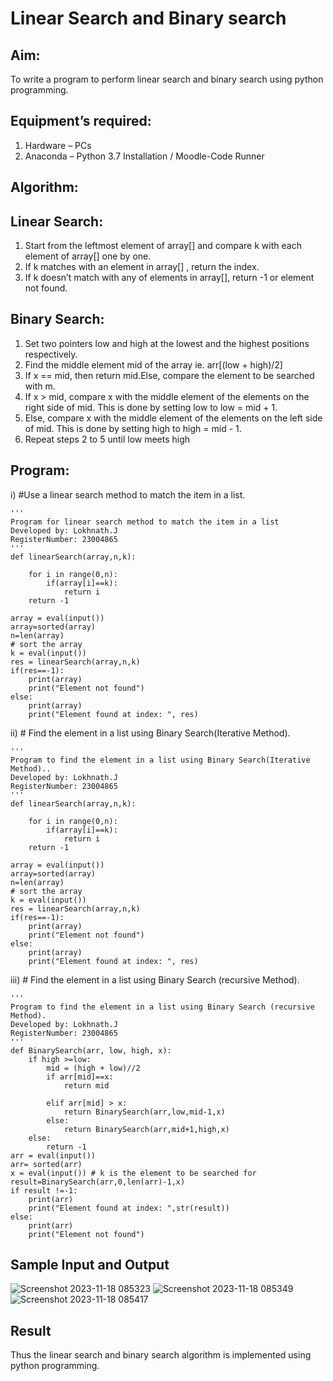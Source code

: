# Linear Search and Binary search
## Aim:
To write a program to perform linear search and binary search using python programming.
## Equipment’s required:
1.	Hardware – PCs
2.	Anaconda – Python 3.7 Installation / Moodle-Code Runner
## Algorithm:
## Linear Search:
1.	Start from the leftmost element of array[] and compare k with each element of array[] one by one.
2.	If k matches with an element in array[] , return the index.
3.	If k doesn’t match with any of elements in array[], return -1 or element not found.
## Binary Search:
1.	Set two pointers low and high at the lowest and the highest positions respectively.
2.	Find the middle element mid of the array ie. arr[(low + high)/2]
3.	If x == mid, then return mid.Else, compare the element to be searched with m.
4.	If x > mid, compare x with the middle element of the elements on the right side of mid. This is done by setting low to low = mid + 1.
5.	Else, compare x with the middle element of the elements on the left side of mid. This is done by setting high to high = mid - 1.
6.	Repeat steps 2 to 5 until low meets high
## Program:
i)	#Use a linear search method to match the item in a list.
```
''' 
Program for linear search method to match the item in a list
Developed by: Lokhnath.J
RegisterNumber: 23004865
'''
def linearSearch(array,n,k):
    
    for i in range(0,n):
        if(array[i]==k):
            return i
    return -1
    
array = eval(input())
array=sorted(array)
n=len(array)
# sort the array
k = eval(input()) 
res = linearSearch(array,n,k)
if(res==-1):
    print(array)
    print("Element not found")
else:
    print(array)
    print("Element found at index: ", res)
```
ii)	# Find the element in a list using Binary Search(Iterative Method).
```
''' 
Program to find the element in a list using Binary Search(Iterative Method)..
Developed by: Lokhnath.J
RegisterNumber: 23004865
'''
def linearSearch(array,n,k):
    
    for i in range(0,n):
        if(array[i]==k):
            return i
    return -1
    
array = eval(input())
array=sorted(array)
n=len(array)
# sort the array
k = eval(input()) 
res = linearSearch(array,n,k)
if(res==-1):
    print(array)
    print("Element not found")
else:
    print(array)
    print("Element found at index: ", res)
```
iii)	# Find the element in a list using Binary Search (recursive Method).
```
''' 
Program to find the element in a list using Binary Search (recursive Method).
Developed by: Lokhnath.J
RegisterNumber: 23004865
'''
def BinarySearch(arr, low, high, x):
    if high >=low:
        mid = (high + low)//2
        if arr[mid]==x:
            return mid
        
        elif arr[mid] > x:
            return BinarySearch(arr,low,mid-1,x)
        else:
            return BinarySearch(arr,mid+1,high,x)
    else:
        return -1
arr = eval(input())
arr= sorted(arr)
x = eval(input()) # k is the element to be searched for
result=BinarySearch(arr,0,len(arr)-1,x)
if result !=-1:
    print(arr)
    print("Element found at index: ",str(result))
else:
    print(arr)
    print("Element not found")

```
## Sample Input and Output

![Screenshot 2023-11-18 085323](https://github.com/Lokhnath10/Search-Algorithm/assets/138969918/1a167d33-26f0-413c-a029-d50f04fbc103)
![Screenshot 2023-11-18 085349](https://github.com/Lokhnath10/Search-Algorithm/assets/138969918/8b1c547e-e7ba-4ff5-99e2-e9d745c934dd)
![Screenshot 2023-11-18 085417](https://github.com/Lokhnath10/Search-Algorithm/assets/138969918/6134cf31-0b97-437c-9270-c7d2e2485e2e)



## Result
Thus the linear search and binary search algorithm is implemented using python programming.
